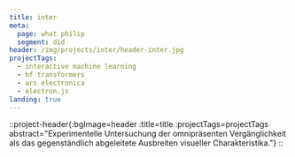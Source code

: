 ```yaml
---
title: inter
meta:
  page: what philip
  segment: did
header: /img/projects/inter/header-inter.jpg
projectTags:
  - interactive machine learning
  - hf transformers
  - ars electronica
  - electron.js
landing: true
---
```


::project-header{:bgImage=header :title=title :projectTags=projectTags abstract="Experimentelle Untersuchung der omnipräsenten Vergänglichkeit als das gegenständlich abgeleitete Ausbreiten visueller Charakteristika."}
::
